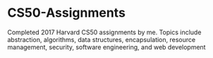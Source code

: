 # CS50-Assignments
Completed 2017 Harvard CS50 assignments by me. Topics include abstraction, algorithms, data structures, encapsulation, resource management, security, software engineering, and web development
